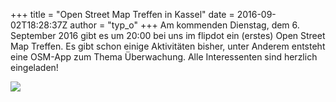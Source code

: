 +++
title = "Open Street Map Treffen in Kassel"
date = 2016-09-02T18:28:37Z
author = "typ_o"
+++
Am kommenden Dienstag, dem 6. September 2016 gibt es um 20:00 bei uns im
flipdot ein (erstes) Open Street Map Treffen. Es gibt schon einige
Aktivitäten bisher, unter Anderem entsteht eine OSM-App zum Thema
Überwachung. Alle Interessenten sind herzlich eingeladen\!  
  
![](https://flipdot.org/blog/uploads/34a461d058e62c6cd761338bd93b72dd62049545.serendipityThumb.png)
